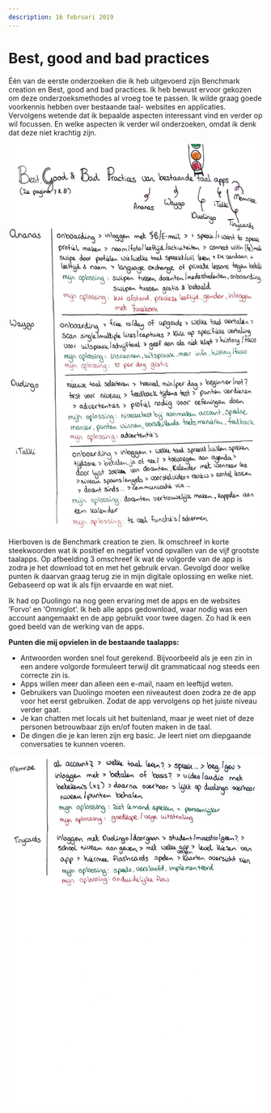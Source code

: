 ```yaml
---
description: 16 februari 2019
---
```


# Best, good and bad practices

  
Één van de eerste onderzoeken die ik heb uitgevoerd zijn Benchmark creation en Best, good and bad practices. Ik heb bewust ervoor gekozen om deze onderzoeksmethodes al vroeg toe te passen. Ik wilde graag goede voorkennis hebben over bestaande taal- websites en applicaties. Vervolgens wetende dat ik bepaalde aspecten interessant vind en verder op wil focussen. En welke aspecten ik verder wil onderzoeken, omdat ik denk dat deze niet krachtig zijn.

![](../../../.gitbook/assets/scan-7-may-2019-4-8-1.jpg)

  
Hierboven is de Benchmark creation te zien. Ik omschreef in korte steekwoorden wat ik positief en negatief vond opvallen van de vijf grootste taalapps. Op afbeelding 3 omschreef ik wat de volgorde van de app is zodra je het download tot en met het gebruik ervan. Gevolgd door welke punten ik daarvan graag terug zie in mijn digitale oplossing en welke niet. Gebaseerd op wat ik als fijn ervaarde en wat niet. 

Ik had op Duolingo na nog geen ervaring met de apps en de websites ’Forvo’ en ‘Omniglot’. Ik heb alle apps gedownload, waar nodig was een account aangemaakt en de app gebruikt voor twee dagen. Zo had ik een goed beeld van de werking van de apps.  

**Punten die mij opvielen in de bestaande taalapps:**

* Antwoorden worden snel fout gerekend. Bijvoorbeeld als je een zin in een andere volgorde formuleert terwijl dit grammaticaal nog steeds een correcte zin is. 
* Apps willen meer dan alleen een e-mail, naam en leeftijd weten.
* Gebruikers van Duolingo moeten een niveautest doen zodra ze de app voor het eerst gebruiken. Zodat de app vervolgens op het juiste niveau verder gaat.
* Je kan chatten met locals uit het buitenland, maar je weet niet of deze personen betrouwbaar zijn en/of fouten maken in de taal.
* De dingen die je kan leren zijn erg basic. Je leert niet om diepgaande conversaties te kunnen voeren.

![](../../../.gitbook/assets/scan-7-may-2019-4-9-1.jpg)


